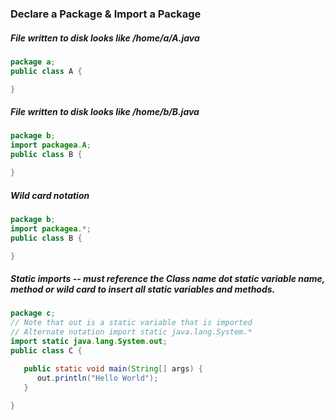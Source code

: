### Declare a Package & Import a Package

##### File written to disk looks like /home/a/A.java
```java
package a;
public class A {

}
```

##### File written to disk looks like /home/b/B.java
```java
package b;
import packagea.A;
public class B {

}
```

##### Wild card notation
```java
package b;
import packagea.*;
public class B {

}
```

##### <a name="static-imports"></a>Static imports -- must reference the Class name dot static variable name, method or wild card to insert all static variables and methods.
```java
package c;
// Note that out is a static variable that is imported
// Alternate notation import static java.lang.System.*
import static java.lang.System.out;
public class C {

   public static void main(String[] args) {
      out.println("Hello World");
   } 
   
}
```
```
